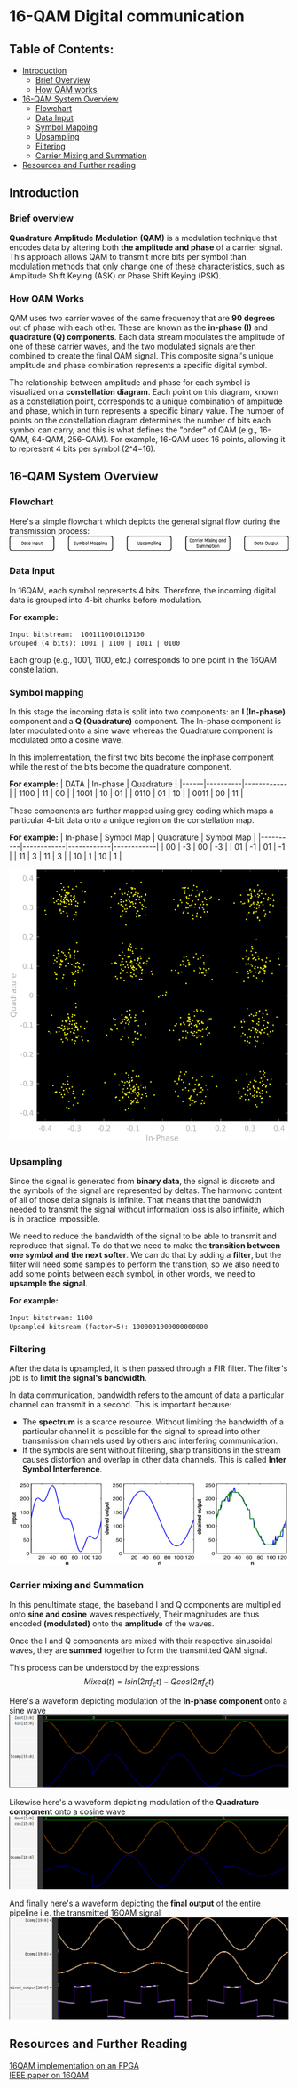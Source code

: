 # 16-QAM Digital communication
## Table of Contents:
- [Introduction](#introduction)
    - [Brief Overview](#brief-overview)
    - [How QAM works](#how-qam-works)
- [16-QAM System Overview](#16-qam-system-overview)
    - [Flowchart](#flowchart)
    - [Data Input](#data-input)
    - [Symbol Mapping](#symbol-mapping)
    - [Upsampling](#upsampling)
    - [Filtering](#filtering)
    - [Carrier Mixing and Summation](#carrier-mixing-and-summation)
- [Resources and Further reading](#resources-and-further-reading)

## Introduction

### Brief overview
**Quadrature Amplitude Modulation (QAM)** is a modulation technique that encodes data by altering both **the amplitude and phase** of a carrier signal. This approach allows QAM to transmit more bits per symbol than modulation methods that only change one of these characteristics, such as Amplitude Shift Keying (ASK) or Phase Shift Keying (PSK).

### How QAM Works
QAM uses two carrier waves of the same frequency that are **90 degrees** out of phase with each other. These are known as the **in-phase (I)** and **quadrature (Q) components**. Each data stream modulates the amplitude of one of these carrier waves, and the two modulated signals are then combined to create the final QAM signal. This composite signal's unique amplitude and phase combination represents a specific digital symbol.

The relationship between amplitude and phase for each symbol is visualized on a **constellation diagram**. Each point on this diagram, known as a constellation point, corresponds to a unique combination of amplitude and phase, which in turn represents a specific binary value. The number of points on the constellation diagram determines the number of bits each symbol can carry, and this is what defines the "order" of QAM (e.g., 16-QAM, 64-QAM, 256-QAM). For example, 16-QAM uses 16 points, allowing it to represent 4 bits per symbol (2^4=16).

## 16-QAM System Overview

### Flowchart
Here's a simple flowchart which depicts the general signal flow during the transmission process:
![16QAM flowchart](./assets/qam_flow.png)

### Data Input
In 16QAM, each symbol represents 4 bits.
Therefore, the incoming digital data is grouped into 4-bit chunks before modulation.

**For example:**
```
Input bitstream:  1001110010110100
Grouped (4 bits): 1001 | 1100 | 1011 | 0100
```
Each group (e.g., 1001, 1100, etc.) corresponds to one point in the 16QAM constellation.

### Symbol mapping
In this stage the incoming data is split into two components: an **I (In-phase)** component and a **Q (Quadrature)** component. The In-phase component is later modulated onto a sine wave whereas the Quadrature component is modulated onto a cosine wave.

In this implementation, the first two bits become the inphase component while the rest of the bits become the quadrature component.

**For example:**
| DATA | In-phase | Quadrature |
|------|----------|------------|
| 1100 | 11       | 00         |
| 1001 | 10       | 01         |
| 0110 | 01       | 10         |
| 0011 | 00       | 11         |

These components are further mapped using grey coding which maps a particular 4-bit data onto a unique region on the constellation map.

**For example:**
| In-phase | Symbol Map | Quadrature | Symbol Map |
|----------|------------|------------|------------|
| 00       | -3         | 00         | -3         |
| 01       | -1         | 01         | -1         |
| 11       | 3          | 11         | 3          |
| 10       | 1          | 10         | 1          |

![constellation map](./assets/constellation2.png)

### Upsampling
Since the signal is generated from **binary data**, the signal is discrete and the symbols of the signal are represented by deltas. The harmonic content of all of those delta signals is infinite. That means that the bandwidth needed to transmit the signal without information loss is also infinite, which is in practice impossible. 

We need to reduce the bandwidth of the signal to be able to transmit and reproduce that signal. To do that we need to make the **transition between one symbol and the next softer**. We can do that by adding a **filter**, but the filter will need some samples to perform the transition, so we also need to add some points between each symbol, in other words, we need to **upsample the signal**.

**For example:**
```
Input bitstream: 1100
Upsampled bitsream (factor=5): 1000001000000000000
```

### Filtering
After the data is upsampled, it is then passed through a FIR filter. The filter's job is to **limit the signal's bandwidth**.

In data communication, bandwidth refers to the amount of data a particular channel can transmit in a second. This is important because:
- The **spectrum** is a scarce resource. Without limiting the bandwidth of a particular channel it is possible for the signal to spread into other transmission channels used by others and interfering communication.
- If the symbols are sent without filtering, sharp transitions in the stream causes distortion and overlap in other data channels. This is called **Inter Symbol Interference**.

![Image depicting FIR filters](./assets/filter.jpeg)

### Carrier mixing and Summation
In this penultimate stage, the baseband I and Q components are multiplied onto **sine and cosine** waves respectively, Their magnitudes are thus encoded **(modulated)** onto the **amplitude** of the waves.

Once the I and Q components are mixed with their respective sinusoidal waves, they are **summed** together to form the transmitted QAM signal.

This process can be understood by the expressions:
$$ Mixed(t) = Isin(2\pi f_ct) - Qcos(2\pi f_ct) $$

Here's a waveform depicting modulation of the **In-phase component** onto a sine wave
![Icomp waveform](./assets/icomp.png)

Likewise here's a waveform depicting modulation of the **Quadrature component** onto a cosine wave
![Qcomp waveform](./assets/qcomp.png)

And finally here's a waveform depicting the **final output** of the entire pipeline i.e. the transmitted 16QAM signal
![mixed output](./assets/mo.png)

## Resources and Further Reading
[16QAM implementation on an FPGA](https://www.controlpaths.com/2022/12/05/implementing-qam16-on-fpga/?utm_source=chatgpt.com)<br>
[IEEE paper on 16QAM](https://ieeexplore.ieee.org/document/5438705)